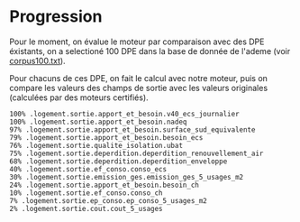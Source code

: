 # Progression

Pour le moment, on évalue le moteur par comparaison avec des DPE éxistants, on a selectioné 100 DPE dans la base de donnée de l'ademe (voir [corpus100.txt](./corpus100.txt)).

Pour chacuns de ces DPE, on fait le calcul avec notre moteur, puis on compare les valeurs des champs de sortie avec les valeurs originales (calculées par des moteurs certifiés).

```
100% .logement.sortie.apport_et_besoin.v40_ecs_journalier
100% .logement.sortie.apport_et_besoin.nadeq
97% .logement.sortie.apport_et_besoin.surface_sud_equivalente
79% .logement.sortie.apport_et_besoin.besoin_ecs
76% .logement.sortie.qualite_isolation.ubat
75% .logement.sortie.deperdition.deperdition_renouvellement_air
68% .logement.sortie.deperdition.deperdition_enveloppe
40% .logement.sortie.ef_conso.conso_ecs
30% .logement.sortie.emission_ges.emission_ges_5_usages_m2
24% .logement.sortie.apport_et_besoin.besoin_ch
10% .logement.sortie.ef_conso.conso_ch
7% .logement.sortie.ep_conso.ep_conso_5_usages_m2
2% .logement.sortie.cout.cout_5_usages
```
